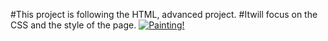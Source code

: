 #This project is following the HTML, advanced project.
#Itwill focus on the CSS and the style of the page.
<a href="https://cdn.pixabay.com/photo/2017/08/30/12/45/girl-2696947_960_720.jpg">
   <img border="0" alt="Painting!" src="https://cdn.pixabay.com/photo/2017/08/30/12/45/girl-2696947_960_720.jpg">
</a>